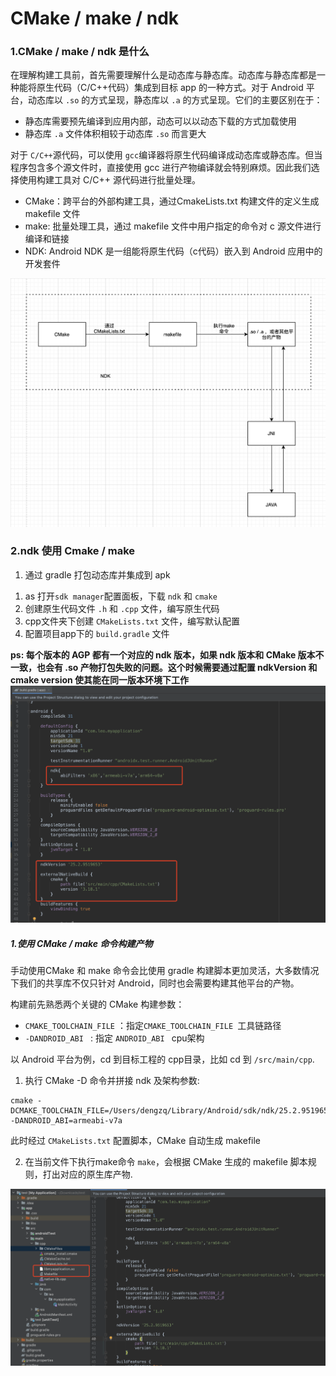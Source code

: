 
# CMake / make / ndk

### 1.CMake / make / ndk 是什么

在理解构建工具前，首先需要理解什么是动态库与静态库。动态库与静态库都是一种能将原生代码（C/C++代码）集成到目标 app 的一种方式。对于 Android 平台，动态库以 `.so` 的方式呈现，静态库以 `.a` 的方式呈现。它们的主要区别在于：

* 静态库需要预先编译到应用内部，动态可以以动态下载的方式加载使用
* 静态库 `.a` 文件体积相较于动态库 `.so` 而言更大


对于 `C/C++`源代码，可以使用 `gcc`编译器将原生代码编译成动态库或静态库。但当程序包含多个源文件时，直接使用 gcc 进行产物编译就会特别麻烦。因此我们选择使用构建工具对 C/C++ 源代码进行批量处理。

* CMake：跨平台的外部构建工具，通过CmakeLists.txt 构建文件的定义生成 makefile 文件
* make: 批量处理工具，通过 makefile 文件中用户指定的命令对 c 源文件进行编译和链接
* NDK: Android NDK 是一组能将原生代码（c代码）嵌入到 Android 应用中的开发套件

![构建过程](https://github.com/dengzq/leo-collections/blob/main/doc/img/img2.png?raw=true)


### 2.ndk 使用 Cmake / make 

1) 通过 gradle 打包动态库并集成到 apk

1.  as 打开`sdk manager`配置面板，下载 `ndk` 和 `cmake`
2. 创建原生代码文件 `.h` 和 `.cpp` 文件，编写原生代码
3. cpp文件夹下创建 `CMakeLists.txt` 文件，编写默认配置
4. 配置项目app下的 `build.gradle` 文件

**ps: 每个版本的 AGP 都有一个对应的 ndk 版本，如果 ndk 版本和 CMake 版本不一致，也会有 .so 产物打包失败的问题。这个时候需要通过配置 ndkVersion 和 cmake version 使其能在同一版本环境下工作**
![](https://github.com/dengzq/leo-collections/blob/main/doc/img/img1.png?raw=true)

##### 1.使用 CMake / make 命令构建产物
手动使用CMake 和 make 命令会比使用 gradle 构建脚本更加灵活，大多数情况下我们的共享库不仅只针对 Android，同时也会需要构建其他平台的产物。

构建前先熟悉两个关键的 CMake 构建参数：

* `CMAKE_TOOLCHAIN_FILE` ：指定`CMAKE_TOOLCHAIN_FILE `工具链路径
* `-DANDROID_ABI ` : 指定 `ANDROID_ABI ` cpu架构 

以 Android 平台为例，cd 到目标工程的 cpp目录，比如 cd 到 `/src/main/cpp`.

1) 执行 CMake -D 命令并拼接 ndk 及架构参数:

```
cmake -DCMAKE_TOOLCHAIN_FILE=/Users/dengzq/Library/Android/sdk/ndk/25.2.9519653/build/cmake/android.toolchain.cmake -DANDROID_ABI=armeabi-v7a
```

此时经过 `CMakeLists.txt` 配置脚本，CMake 自动生成 makefile 

2) 在当前文件下执行make命令 `make`，会根据 CMake 生成的 makefile 脚本规则，打出对应的原生库产物.

![](https://github.com/dengzq/leo-collections/blob/main/doc/img/img3.png?raw=true)

